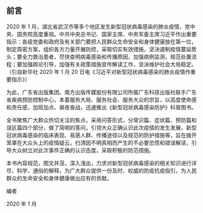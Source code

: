 ## 前言

2020 年 1 月，湖北省武汉市等多个地区发生新型冠状病毒感染的肺炎疫情，党中央、国务院高度重视。中共中央总书记、国家主席、中央军委主席习近平作出重要指示：各级党委和政府及有关部门要把人民群众生命安全和身体健康放在第一位，制定周密方案，组织各方力量开展防控，采取切实有效措施，坚決遏制疫情蔓延势头；要全力救治患者，尽快查明病毒感染和传播原因，加强病例监测，规范处置流程；要加强舆论引导，加强有关政策措施宣传解读工作，坚決维护社会大局稳定。（引自新华社 2020 年 1 月 20 日电《习近平对新型冠状病毒感染的肺炎疫情作重要指示》）

为此，广东省出版集团、南方出版传媒股份有限公司所属广东科技出版社联手广东省疾病预防控制中心，本着服务大局、服务社会、服务大众的宗旨，以高度使命感和责任感，加班加点、昼夜奋战，迅速推出《新型冠状病毒感染防护》科普图书。

全书聚焦广大群众热切关注的焦点，采用问答形式，分常识篇、症状篇、预防篇和误区篇四个部分，做了简明的答问，引领大众正确认识此次疫情的发生发展，新型冠状病毒感染的临床表现、易感人群、传播途径以及规范的防护措施等，旨在拨开笼罩在大众头上的疫情疑云，扫清因不明真相而产生的不必要恐慌和错误解读，引导大众树立对此次事件正确的认识态度，采取积极的防范措施。

本书內容规范，图文并茂，深入浅出，力求对新型冠状病毒感染的相关知识进行详尽、科学、通俗的解释，为广大群众提供一份及时、权威的防疫抗疫指引，为人民群众的生命安全和身体健康做出应有的贡献。

编者

2020 年 1 月